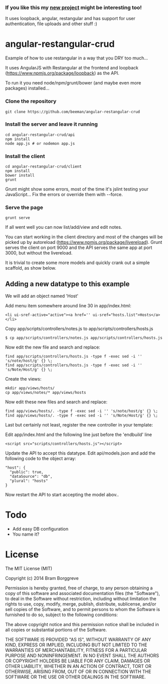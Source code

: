 ### If you like this my [new project](https://github.com/beeman/loopback-angular-admin) might be interesting too!

It uses loopback, angular, restangular and has support for user authentication, file uploads and other stuff :)

# angular-restangular-crud

Example of how to use restangular in a way that you DRY too much... 

It uses AngularJS with Restangular at the frontend and loopback (https://www.npmjs.org/package/loopback) as the API.

To run it you need node/npm/grunt/bower (and maybe even more packages) installed...

### Clone the repository

    git clone https://github.com/beeman/angular-restangular-crud

### Install the server and leave it running 

    cd angular-restangular-crud/api
    npm install
    node app.js # or nodemon app.js

### Install the client

    cd angular-restangular-crud/client
    npm install 
    bower install
    grunt

Grunt might show some errors, most of the time it's jslint testing your JavaScript... Fix the errors or override them with --force.

### Serve the page

    grunt serve

If all went well you can now list/add/view and edit notes.

You can start working in the client directory and most of the changes will be picked up by autoreload (https://www.npmjs.org/package/livereload). Grunt serves the client on port 9000 and the API serves the same app at port 3000, but without the livereload.

It is trivial to create some more models and quickly crank out a simple scaffold, as show below. 

## Adding a new datatype to this example

We will add an object named 'Host' 

Add menu item somewhere around line 30 in app/index.html:

    <li ui-sref-active="active"><a href='' ui-sref="hosts.list">Hosts</a></li>

Copy app/scripts/controllers/notes.js to app/scripts/controllers/hosts.js 

    $ cp app/scripts/controllers/notes.js app/scripts/controllers/hosts.js 

Now edit the new file and search and replace:

    find app/scripts/controllers/hosts.js -type f -exec sed -i '' 's/note/host/g' {} \;
    find app/scripts/controllers/hosts.js -type f -exec sed -i '' 's/Note/Host/g' {} \;

Create the views:

    mkdir app/views/hosts/
    cp app/views/notes/* app/views/hosts
    
Now edit these new files and search and replace:

    find app/views/hosts/. -type f -exec sed -i '' 's/note/host/g' {} \;
    find app/views/hosts/. -type f -exec sed -i '' 's/Note/Host/g' {} \;

Last but certainly not least, register the new controller in your template:

Edit app/index.html and the following line just before the 'endbuild' line 

    <script src="scripts/controllers/hosts.js"></script>


Update the API to accept this datatype. Edit api/models.json and add the following code to the object array:

    "host": {
      "public": true,
      "dataSource": "db",
      "plural": "hosts"
    }

Now restart the API to start accepting the model abov..

# Todo

 * Add easy DB configuration
 * You name it?

# License

The MIT License (MIT)

Copyright (c) 2014 Bram Borggreve

Permission is hereby granted, free of charge, to any person obtaining a copy
of this software and associated documentation files (the "Software"), to deal
in the Software without restriction, including without limitation the rights
to use, copy, modify, merge, publish, distribute, sublicense, and/or sell
copies of the Software, and to permit persons to whom the Software is
furnished to do so, subject to the following conditions:

The above copyright notice and this permission notice shall be included in
all copies or substantial portions of the Software.

THE SOFTWARE IS PROVIDED "AS IS", WITHOUT WARRANTY OF ANY KIND, EXPRESS OR
IMPLIED, INCLUDING BUT NOT LIMITED TO THE WARRANTIES OF MERCHANTABILITY,
FITNESS FOR A PARTICULAR PURPOSE AND NONINFRINGEMENT. IN NO EVENT SHALL THE
AUTHORS OR COPYRIGHT HOLDERS BE LIABLE FOR ANY CLAIM, DAMAGES OR OTHER
LIABILITY, WHETHER IN AN ACTION OF CONTRACT, TORT OR OTHERWISE, ARISING FROM,
OUT OF OR IN CONNECTION WITH THE SOFTWARE OR THE USE OR OTHER DEALINGS IN
THE SOFTWARE.

